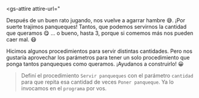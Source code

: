 <gs-attire attire-url="<gs-attire attire-url="https://raw.githubusercontent.com/MumukiProject/mumuki-guia-gobstones-practica-procedimientos-con-parametros-kids/master/assets/attires/config_1551467293530.json"></gs-attire>

<gs-toolbox toolbox-url="https://raw.githubusercontent.com/MumukiProject/mumuki-guia-gobstones-practica-procedimientos-con-parametros-kids/master/assets/toolbox_1551466079639.xml"></gs-toolbox>

Después de un buen rato jugando, nos vuelve a agarrar hambre :sweat_smile:. ¡Por suerte trajimos panqueques! Tantos, que podemos servirnos la cantidad que queramos :yum: … o bueno, hasta 3, porque si comemos más nos pueden caer mal. :mask:

Hicimos algunos procedimientos para servir distintas cantidades. Pero nos gustaría aprovechar los parámetros para tener un solo procedimiento que ponga tantos panqueques como queramos. ¡Ayudanos a construirlo! :grinning:

> Definí el procedimiento `Servir panqueques` con el parámetro `cantidad` para que repita esa cantidad de veces `Poner panqueque`. Ya lo invocamos en el `programa` por vos.
